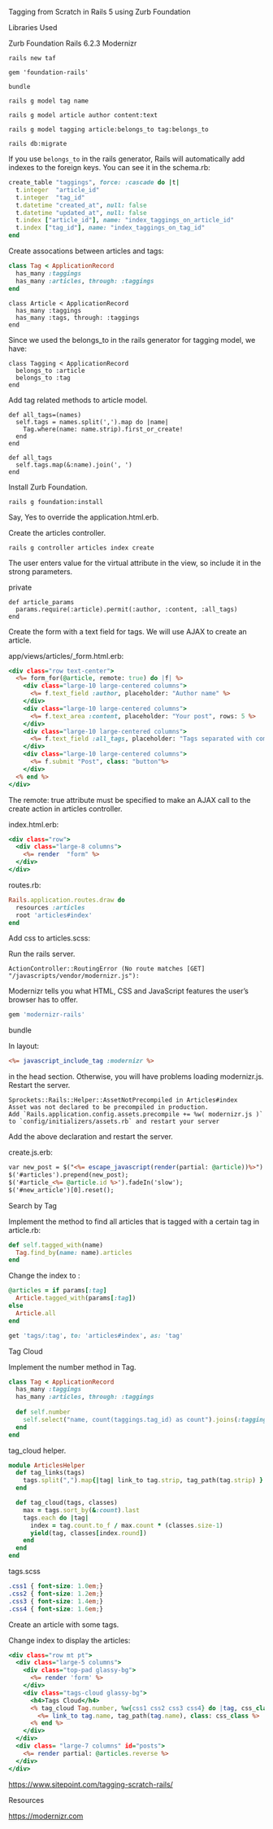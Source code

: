 Tagging from Scratch in Rails 5 using Zurb Foundation

Libraries Used

Zurb Foundation Rails  6.2.3
Modernizr 

```
rails new taf
```

```
gem 'foundation-rails'
```

```
bundle
```

```
rails g model tag name
```

```
rails g model article author content:text
```

```
rails g model tagging article:belongs_to tag:belongs_to
```

```
rails db:migrate
```

If you use `belongs_to` in the rails generator, Rails will automatically add indexes to the foreign keys. You can see it in the schema.rb:

```ruby
create_table "taggings", force: :cascade do |t|
  t.integer  "article_id"
  t.integer  "tag_id"
  t.datetime "created_at", null: false
  t.datetime "updated_at", null: false
  t.index ["article_id"], name: "index_taggings_on_article_id"
  t.index ["tag_id"], name: "index_taggings_on_tag_id"
end
```

Create assocations between articles and tags:

```ruby
class Tag < ApplicationRecord
  has_many :taggings
  has_many :articles, through: :taggings
end
```

```
class Article < ApplicationRecord
  has_many :taggings
  has_many :tags, through: :taggings
end
```

Since we used the belongs_to in the rails generator for tagging model, we have:

```
class Tagging < ApplicationRecord
  belongs_to :article
  belongs_to :tag
end
```

Add tag related methods to article model.

```
def all_tags=(names)
  self.tags = names.split(',').map do |name|
    Tag.where(name: name.strip).first_or_create!
  end
end

def all_tags
  self.tags.map(&:name).join(', ')
end
```

Install Zurb Foundation.

```
rails g foundation:install
```

Say, Yes to override the application.html.erb.

Create the articles controller.

```
rails g controller articles index create
```

The user enters value for the virtual attribute in the view, so include it in the strong parameters.

private

```
def article_params
  params.require(:article).permit(:author, :content, :all_tags)
end
```

Create the form with a text field for tags. We will use AJAX to create an article.

app/views/articles/_form.html.erb:

```rhtml
<div class="row text-center">
  <%= form_for(@article, remote: true) do |f| %>
    <div class="large-10 large-centered columns">
      <%= f.text_field :author, placeholder: "Author name" %>
    </div>
    <div class="large-10 large-centered columns">
      <%= f.text_area :content, placeholder: "Your post", rows: 5 %>
    </div>
    <div class="large-10 large-centered columns">
      <%= f.text_field :all_tags, placeholder: "Tags separated with comma" %>
    </div>
    <div class="large-10 large-centered columns">
      <%= f.submit "Post", class: "button"%>
    </div>
  <% end %>
</div>
```

The remote: true attribute must be specified to make an AJAX call to the create action in articles controller.

index.html.erb:

```rhtml
<div class="row">
  <div class="large-8 columns">
    <%= render  "form" %>
  </div>
</div>
```

routes.rb:

```ruby
Rails.application.routes.draw do
  resources :articles
  root 'articles#index'
end
```

Add css to articles.scss:

Run the rails server.

```
ActionController::RoutingError (No route matches [GET] "/javascripts/vendor/modernizr.js"):
```

Modernizr tells you what HTML, CSS and JavaScript features the user’s browser has to offer.


```ruby
gem 'modernizr-rails'
```

bundle


In layout:

```rhtml
<%= javascript_include_tag :modernizr %>
```

in the head section. Otherwise, you will have problems loading modernizr.js. Restart the server.

```
Sprockets::Rails::Helper::AssetNotPrecompiled in Articles#index
Asset was not declared to be precompiled in production.
Add `Rails.application.config.assets.precompile += %w( modernizr.js )` to `config/initializers/assets.rb` and restart your server
```

Add the above declaration and restart the server.


create.js.erb:

```rhtml
var new_post = $("<%= escape_javascript(render(partial: @article))%>").hide();
$('#articles').prepend(new_post);
$('#article_<%= @article.id %>').fadeIn('slow');
$('#new_article')[0].reset();
```



Search by Tag

Implement the method to find all articles that is tagged with a certain tag in article.rb:

```ruby
def self.tagged_with(name)
  Tag.find_by(name: name).articles
end
```

Change the index to :

```ruby
@articles = if params[:tag]
  Article.tagged_with(params[:tag])
else
  Article.all
end
```

```ruby
get 'tags/:tag', to: 'articles#index', as: 'tag'
```

Tag Cloud

Implement the number method in Tag.

```ruby
class Tag < ApplicationRecord
  has_many :taggings
  has_many :articles, through: :taggings
  
  def self.number
    self.select("name, count(taggings.tag_id) as count").joins(:taggings).group("taggings.tag_id")
  end
end
```

tag_cloud helper.

```ruby
module ArticlesHelper
  def tag_links(tags)
    tags.split(",").map{|tag| link_to tag.strip, tag_path(tag.strip) }.join(", ") 
  end

  def tag_cloud(tags, classes)
    max = tags.sort_by(&:count).last
    tags.each do |tag|
      index = tag.count.to_f / max.count * (classes.size-1)
      yield(tag, classes[index.round])
    end
  end
end
```

tags.scss

```css
.css1 { font-size: 1.0em;}
.css2 { font-size: 1.2em;}
.css3 { font-size: 1.4em;}
.css4 { font-size: 1.6em;}
```

Create an article with some tags.

Change index to display the articles:

```rhtml
<div class="row mt pt">
  <div class="large-5 columns">
    <div class="top-pad glassy-bg">
      <%= render 'form' %>
    </div>
    <div class="tags-cloud glassy-bg">
      <h4>Tags Cloud</h4>
      <% tag_cloud Tag.number, %w{css1 css2 css3 css4} do |tag, css_class| %>
        <%= link_to tag.name, tag_path(tag.name), class: css_class %>
      <% end %>
    </div>
  </div>
  <div class= "large-7 columns" id="posts">
    <%= render partial: @articles.reverse %>
  </div>
</div>
```

https://www.sitepoint.com/tagging-scratch-rails/

Resources

https://modernizr.com